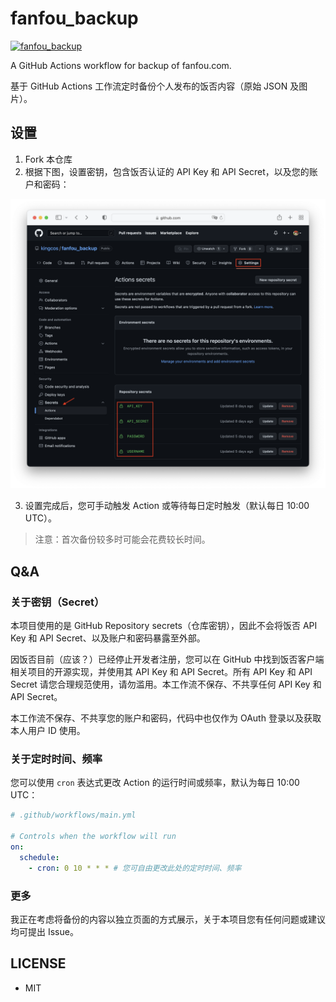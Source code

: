 # fanfou_backup

[![fanfou_backup](https://github.com/kingcos/fanfou_backup/actions/workflows/main.yml/badge.svg?branch=main)](https://github.com/kingcos/fanfou_backup/actions/workflows/main.yml)

A GitHub Actions workflow for backup of fanfou.com.

基于 GitHub Actions 工作流定时备份个人发布的饭否内容（原始 JSON 及图片）。

## 设置

1. Fork 本仓库
2. 根据下图，设置密钥，包含饭否认证的 API Key 和 API Secret，以及您的账户和密码：

![Secrets settings](secrets_settings.png)

3. 设置完成后，您可手动触发 Action 或等待每日定时触发（默认每日 10:00 UTC）。

> 注意：首次备份较多时可能会花费较长时间。

## Q&A

### 关于密钥（Secret）

本项目使用的是 GitHub Repository secrets（仓库密钥），因此不会将饭否 API Key 和 API Secret、以及账户和密码暴露至外部。

因饭否目前（应该？）已经停止开发者注册，您可以在 GitHub 中找到饭否客户端相关项目的开源实现，并使用其 API Key 和 API Secret。所有 API Key 和 API Secret 请您合理规范使用，请勿滥用。本工作流不保存、不共享任何 API Key 和 API Secret。

本工作流不保存、不共享您的账户和密码，代码中也仅作为 OAuth 登录以及获取本人用户 ID 使用。

### 关于定时时间、频率

您可以使用 `cron` 表达式更改 Action 的运行时间或频率，默认为每日 10:00 UTC：

```yml
# .github/workflows/main.yml

# Controls when the workflow will run
on:
  schedule:
    - cron: 0 10 * * * # 您可自由更改此处的定时时间、频率
```

### 更多

我正在考虑将备份的内容以独立页面的方式展示，关于本项目您有任何问题或建议均可提出 Issue。

## LICENSE

- MIT
